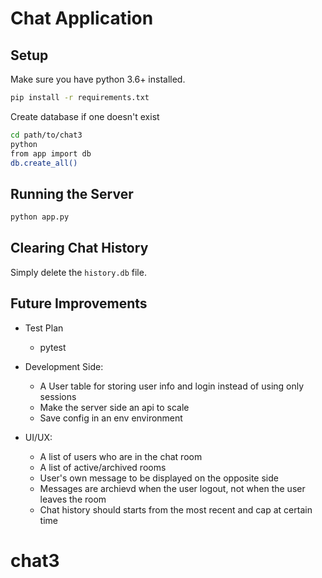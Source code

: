 # Chat Application

## Setup

Make sure you have python 3.6+ installed.

```bash
pip install -r requirements.txt
```

Create database if one doesn't exist

```bash
cd path/to/chat3
python
from app import db
db.create_all()
```


## Running the Server

```bash
python app.py
```

## Clearing Chat History

Simply delete the `history.db` file.

## Future Improvements

* Test Plan
    * pytest

* Development Side:
    * A User table for storing user info and login instead of using only sessions
    * Make the server side an api to scale
    * Save config in an env environment

* UI/UX:
    * A list of users who are in the chat room
    * A list of active/archived rooms
    * User's own message to be displayed on the opposite side
    * Messages are archievd when the user logout, not when the user leaves the room
    * Chat history should starts from the most recent and cap at certain time



# chat3
